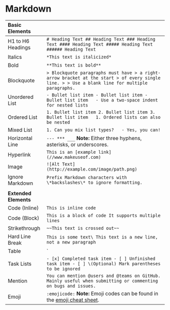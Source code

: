 # Markdown

| **Basic Elements** |  |
| :--- | :--- |
| H1 to H6 Headings | `# Heading Text ## Heading Text ### Heading Text #### Heading Text ##### Heading Text ###### Heading Text` |
| Italics | `*This text is italicized*` |
| Bold | `**This text is bold**` |
| Blockquote | `> Blockquote paragraphs must have > a right-arrow bracket at the start > of every single line. > > Use a blank line for multiple paragraphs.` |
| Unordered List | `- Bullet list item - Bullet list item - Bullet list item   - Use a two-space indent for nested lists` |
| Ordered List | `1. Bullet list item 2. Bullet list item 3. Bullet list item   1. Ordered lists can also be nested` |
| Mixed List | `1. Can you mix list types?   - Yes, you can!` |
| Horizontal Line | `--- *** ___`  **Note:** Either three hyphens, asterisks, or underscores. |
| Hyperlink | `This is an [example link](//www.makeuseof.com)` |
| Image | `![Alt Text](http://example.com/image/path.png)` |
| Ignore Markdown | `Prefix Markdown characters with \*backslashes\* to ignore formatting.` |
|  |  |
| **Extended Elements** |  |
| Code \(Inline\) | ```This is inline code``` |
| Code \(Block\) | ``````` This is a block of code It supports multiple lines ``````` |
| Strikethrough | `~~This text is crossed out~~` |
| Hard Line Break | `This is some text\ This text is a new line, not a new paragraph` |
| Table |  `| First Header | Second Header | | ------------ | ------------- | | Content cell 1 | Content cell 2 | | Content column 1 | Content column 2 |`  **Note:** Preceding blank line is necessary. |
| Task Lists | `- [x] Completed task item - [ ] Unfinished task item - [ ] \(Optional) Mark parentheses to be ignored` |
| Mention | `You can mention @users and @teams on GitHub. Mainly useful when submitting or commenting on bugs and issues.` |
| Emoji | `:emojicode:`  **Note:** Emoji codes can be found in the [emoji cheat sheet](https://www.webpagefx.com/tools/emoji-cheat-sheet/). |

